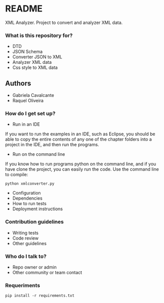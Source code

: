 # README #

XML Analyzer. Project to convert and analyzer XML data.

### What is this repository for? ###

* DTD
* JSON Schema
* Converter JSON to XML
* Analyzer XML data
* Css style to XML data  

## Authors ##

* Gabriela Cavalcante
* Raquel Oliveira

### How do I get set up? ###

* Run in an IDE

If you want to run the examples in an IDE, such as Eclipse, you should
be able to copy the entire contents of any one of the chapter folders
into a project in the IDE, and then run the programs.

* Run on the command line

If you know how to run programs python on the command line, and if you have
clone the project, you can easily run the code.
Use the command line to compile:

	python xmlconverter.py 

* Configuration
* Dependencies
* How to run tests
* Deployment instructions

### Contribution guidelines ###

* Writing tests
* Code review
* Other guidelines

### Who do I talk to? ###

* Repo owner or admin
* Other community or team contact

### Requeriments ###

    pip install -r requirements.txt